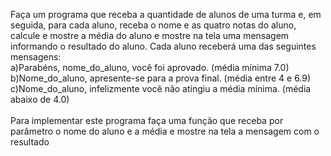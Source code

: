 Faça um programa que receba a quantidade de alunos de uma turma e, em
seguida, para cada aluno, receba o nome e as quatro notas do aluno, calcule
e mostre a média do aluno e mostre na tela uma mensagem informando o
resultado do aluno. Cada aluno receberá uma das seguintes mensagens:
<br>
a)Parabéns, nome_do_aluno, você foi aprovado. (média mínima 7.0) <br>
b)Nome_do_aluno, apresente-se para a prova final. (média entre 4 e 6.9) <br>
c)Nome_do_aluno, infelizmente você não atingiu a média mínima. (média 
abaixo de 4.0) <br>
<br>
Para implementar este programa faça uma função que receba por
parâmetro o nome do aluno e a média e mostre na tela a mensagem com o
resultado
